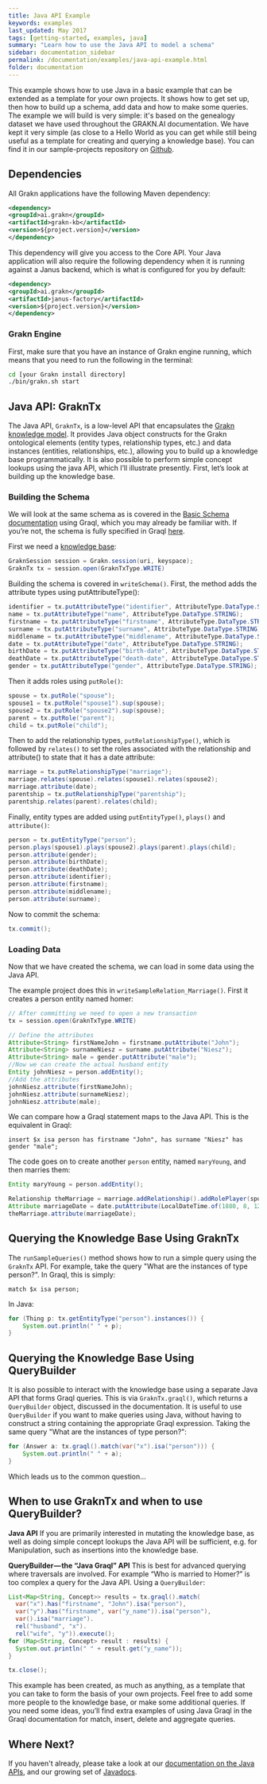 ```yaml
---
title: Java API Example
keywords: examples
last_updated: May 2017
tags: [getting-started, examples, java]
summary: "Learn how to use the Java API to model a schema"
sidebar: documentation_sidebar
permalink: /documentation/examples/java-api-example.html
folder: documentation
---
```


This example shows how to use Java in a basic example that can be extended as a template for your own projects. It shows how to get set up, then how to build up a schema, add data and how to make some queries. The example we will build is very simple: it's based on the genealogy dataset we have used throughout the GRAKN.AI documentation. We have kept it very simple (as close to a Hello World as you can get while still being useful as a template for creating and querying a knowledge base). You can find it in our sample-projects repository on [Github](https://github.com/graknlabs/sample-projects/tree/master/example-java-api-genealogy).

## Dependencies
All Grakn applications have the following Maven dependency:

```xml
<dependency>
<groupId>ai.grakn</groupId>
<artifactId>grakn-kb</artifactId>
<version>${project.version}</version>
</dependency>
```

This dependency will give you access to the Core API. Your Java application will also require the following dependency when it is running against a Janus backend, which is what is configured for you by default:

```xml
<dependency>
<groupId>ai.grakn</groupId>
<artifactId>janus-factory</artifactId>
<version>${project.version}</version>
</dependency>
```

### Grakn Engine

First, make sure that you have an instance of Grakn engine running, which means that you need to run the following in the terminal:

```bash
cd [your Grakn install directory]
./bin/grakn.sh start
```


## Java API: GraknTx

The Java API, `GraknTx`, is a low-level API that encapsulates the [Grakn knowledge model](../the-fundamentals/grakn-knowledge-model.html). It provides Java object constructs for the Grakn ontological elements (entity types, relationship types, etc.) and data instances (entities, relationships, etc.), allowing you to build up a knowledge base programmatically. It is also possible to perform simple concept lookups using the java API, which I’ll illustrate presently. First, let’s look at building up the knowledge base.

### Building the Schema

We will look at the same schema as is covered in the [Basic Schema documentation](../building-a-schema/basic-schema.html) using Graql, which you may already be familiar with. If you’re not, the schema is fully specified in Graql [here](../building-a-schema/basic-schema.html#the-complete-schema). 

First we need a [knowledge base](../developing-with-java/java-setup.html#initialising-a-transaction-on-the-knowledge-base):

```java
GraknSession session = Grakn.session(uri, keyspace);
GraknTx tx = session.open(GraknTxType.WRITE)
```


Building the schema is covered in `writeSchema()`. First, the method adds the attribute types using putAttributeType():

```java
identifier = tx.putAttributeType("identifier", AttributeType.DataType.STRING);
name = tx.putAttributeType("name", AttributeType.DataType.STRING);
firstname = tx.putAttributeType("firstname", AttributeType.DataType.STRING).sup(name);
surname = tx.putAttributeType("surname", AttributeType.DataType.STRING).sup(name);
middlename = tx.putAttributeType("middlename", AttributeType.DataType.STRING).sup(name);
date = tx.putAttributeType("date", AttributeType.DataType.STRING);
birthDate = tx.putAttributeType("birth-date", AttributeType.DataType.STRING).sup(date);
deathDate = tx.putAttributeType("death-date", AttributeType.DataType.STRING).sup(date);
gender = tx.putAttributeType("gender", AttributeType.DataType.STRING);
```

Then it adds roles using `putRole()`:

```java
spouse = tx.putRole("spouse");
spouse1 = tx.putRole("spouse1").sup(spouse);
spouse2 = tx.putRole("spouse2").sup(spouse);
parent = tx.putRole("parent");
child = tx.putRole("child");
```

Then to add the relationship types, `putRelationshipType()`, which is followed by `relates()` to set the roles associated with the relationship and attribute() to state that it has a date attribute:

```java
marriage = tx.putRelationshipType("marriage");
marriage.relates(spouse).relates(spouse1).relates(spouse2);
marriage.attribute(date);
parentship = tx.putRelationshipType("parentship");
parentship.relates(parent).relates(child);
```

Finally, entity types are added using `putEntityType()`, `plays()` and `attribute()`:

```java
person = tx.putEntityType("person");
person.plays(spouse1).plays(spouse2).plays(parent).plays(child);
person.attribute(gender);
person.attribute(birthDate);
person.attribute(deathDate);
person.attribute(identifier);
person.attribute(firstname);
person.attribute(middlename);
person.attribute(surname);
```

Now to commit the schema:

```java
tx.commit();
```

### Loading Data
Now that we have created the schema, we can load in some data using the Java API. 

The example project does this in `writeSampleRelation_Marriage()`. First it creates a person entity named homer:

```java
// After committing we need to open a new transaction
tx = session.open(GraknTxType.WRITE)

// Define the attributes
Attribute<String> firstNameJohn = firstname.putAttribute("John");
Attribute<String> surnameNiesz = surname.putAttribute("Niesz");
Attribute<String> male = gender.putAttribute("male");
//Now we can create the actual husband entity
Entity johnNiesz = person.addEntity();
//Add the attributes
johnNiesz.attribute(firstNameJohn);
johnNiesz.attribute(surnameNiesz);
johnNiesz.attribute(male);
```

We can compare how a Graql statement maps to the Java API. This is the equivalent in Graql:

```graql
insert $x isa person has firstname "John", has surname "Niesz" has gender "male";
```

The code goes on to create another `person` entity, named `maryYoung`, and then marries them:

```java
Entity maryYoung = person.addEntity();

Relationship theMarriage = marriage.addRelationship().addRolePlayer(spouse1, johnNiesz).addRolePlayer(spouse2, maryYoung);
Attribute marriageDate = date.putAttribute(LocalDateTime.of(1880, 8, 12, 0, 0, 0).toString());
theMarriage.attribute(marriageDate);
```

## Querying the Knowledge Base Using GraknTx

The `runSampleQueries()` method shows how to run a simple query using the `GraknTx` API. For example, take the query "What are the instances of type person?". In Graql, this is simply:

```graql
match $x isa person;
```

In Java:

```java
for (Thing p: tx.getEntityType("person").instances()) {
    System.out.println(" " + p);
}
```

## Querying the Knowledge Base Using QueryBuilder

It is also possible to interact with the knowledge base using a separate Java API that forms Graql queries. This is via `GraknTx.graql()`, which returns a `QueryBuilder` object, discussed in the documentation. It is useful to use `QueryBuilder` if you want to make queries using Java, without having to construct a string containing the appropriate Graql expression. Taking the same query "What are the instances of type person?":

```java
for (Answer a: tx.graql().match(var("x").isa("person"))) {
    System.out.println(" " + a);
}
```

Which leads us to the common question...

## When to use GraknTx and when to use QueryBuilder?

**Java API**
If you are primarily interested in mutating the knowledge base, as well as doing simple concept lookups the Java API will be sufficient, e.g. for
Manipulation, such as insertions into the knowledge base.


**QueryBuilder — the “Java Graql” API**
This is best for advanced querying where traversals are involved. For example “Who is married to Homer?” is too complex a query for the Java API. Using a `QueryBuilder`:

```java
List<Map<String, Concept>> results = tx.graql().match(
  var("x").has("firstname", "John").isa("person"),
  var("y").has("firstname", var("y_name")).isa("person"),
  var().isa("marriage").
  rel("husband", "x").
  rel("wife", "y")).execute();
for (Map<String, Concept> result : results) {
  System.out.println(" " + result.get("y_name"));
}

tx.close();
```


This example has been created, as much as anything, as a template that you can take to form the basis of your own projects. Feel free to add some more people to the knowledge base, or make some additional queries. If you need some ideas, you’ll find extra examples of using Java Graql in the Graql documentation for match, insert, delete and aggregate queries.

## Where Next?
If you haven't already, please take a look at our [documentation on the Java APIs](../developing-with-java/java-setup.html), and our growing set of [Javadocs](https://grakn.ai/javadocs.html).
